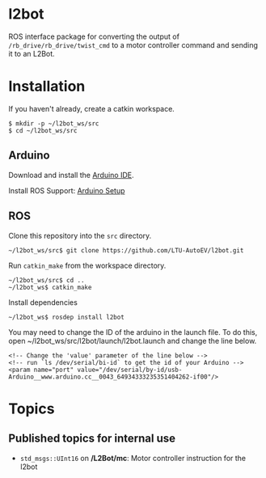 # l2bot

ROS interface package for converting the output of `/rb_drive/rb_drive/twist_cmd` to a motor controller command and sending it to an L2Bot.

# Installation

If you haven't already, create a catkin workspace.

```
$ mkdir -p ~/l2bot_ws/src
$ cd ~/l2bot_ws/src
```


## Arduino

Download and install the [Arduino IDE](https://www.arduino.cc/en/Main/Software).

Install ROS Support: [Arduino Setup](http://wiki.ros.org/rosserial_arduino/Tutorials/Arduino%20IDE%20Setup)

## ROS


Clone this repository into the `src` directory.

```
~/l2bot_ws/src$ git clone https://github.com/LTU-AutoEV/l2bot.git
```

Run `catkin_make` from the workspace directory.

```
~/l2bot_ws/src$ cd ..
~/l2bot_ws$ catkin_make
```

Install dependencies

```
~/l2bot_ws$ rosdep install l2bot
```

You may need to change the ID of the arduino in the launch file. To do this, open ~/l2bot_ws/src/l2bot/launch/l2bot.launch and change the line below.

```
<!-- Change the 'value' parameter of the line below -->
<!-- run `ls /dev/serial/bi-id` to get the id of your Arduino -->
<param name="port" value="/dev/serial/by-id/usb-Arduino__www.arduino.cc__0043_64934333235351404262-if00"/>
```


# Topics

## Published topics for internal use

  - `std_msgs::UInt16` on **/L2Bot/mc**: Motor controller instruction for the l2bot
